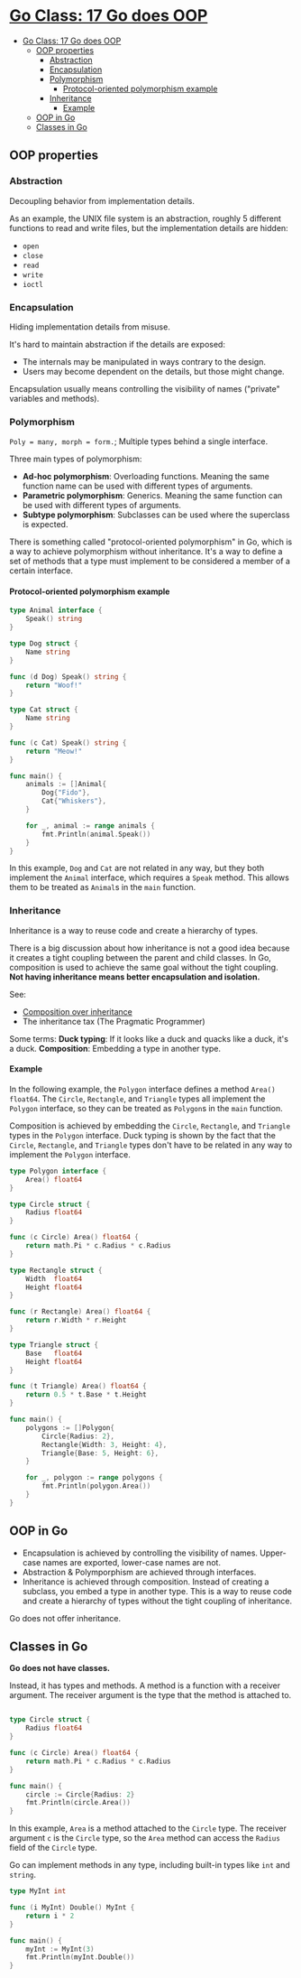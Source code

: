 # [Go Class: 17 Go does OOP](https://www.youtube.com/watch?v=jexEpE7Yv2A&list=PLoILbKo9rG3skRCj37Kn5Zj803hhiuRK6&index=18)

- [Go Class: 17 Go does OOP](#go-class-17-go-does-oop)
  - [OOP properties](#oop-properties)
    - [Abstraction](#abstraction)
    - [Encapsulation](#encapsulation)
    - [Polymorphism](#polymorphism)
      - [Protocol-oriented polymorphism example](#protocol-oriented-polymorphism-example)
    - [Inheritance](#inheritance)
      - [Example](#example)
  - [OOP in Go](#oop-in-go)
  - [Classes in Go](#classes-in-go)

## OOP properties

### Abstraction

Decoupling behavior from implementation details.

As an example, the UNIX file system is an abstraction, roughly 5 different functions to read and write files, but the implementation details are hidden:

- `open`
- `close`
- `read`
- `write`
- `ioctl`

### Encapsulation

Hiding implementation details from misuse.

It's hard to maintain abstraction if the details are exposed:

- The internals may be manipulated in ways contrary to the design.
- Users may become dependent on the details, but those might change.

Encapsulation usually means controlling the visibility of names ("private" variables and methods).

### Polymorphism

`Poly = many, morph = form.`; Multiple types behind a single interface.

Three main types of polymorphism:

- **Ad-hoc polymorphism**: Overloading functions. Meaning the same function name can be used with different types of arguments.
- **Parametric polymorphism**: Generics. Meaning the same function can be used with different types of arguments.
- **Subtype polymorphism**: Subclasses can be used where the superclass is expected.

There is something called "protocol-oriented polymorphism" in Go, which is a way to achieve polymorphism without inheritance. It's a way to define a set of methods that a type must implement to be considered a member of a certain interface.

#### Protocol-oriented polymorphism example

```go
type Animal interface {
    Speak() string
}

type Dog struct {
    Name string
}

func (d Dog) Speak() string {
    return "Woof!"
}

type Cat struct {
    Name string
}

func (c Cat) Speak() string {
    return "Meow!"
}

func main() {
    animals := []Animal{
        Dog{"Fido"},
        Cat{"Whiskers"},
    }

    for _, animal := range animals {
        fmt.Println(animal.Speak())
    }
}
```

In this example, `Dog` and `Cat` are not related in any way, but they both implement the `Animal` interface, which requires a `Speak` method. This allows them to be treated as `Animal`s in the `main` function.

### Inheritance

Inheritance is a way to reuse code and create a hierarchy of types.

There is a big discussion about how inheritance is not a good idea because it creates a tight coupling between the parent and child classes. In Go, composition is used to achieve the same goal without the tight coupling. **Not having inheritance means better encapsulation and isolation.**

See:

- [Composition over inheritance](https://en.wikipedia.org/wiki/Composition_over_inheritance)
- The inheritance tax (The Pragmatic Programmer)

Some terms:
**Duck typing**: If it looks like a duck and quacks like a duck, it's a duck.
**Composition**: Embedding a type in another type.

#### Example

In the following example, the `Polygon` interface defines a method `Area() float64`. The `Circle`, `Rectangle`, and `Triangle` types all implement the `Polygon` interface, so they can be treated as `Polygon`s in the `main` function.

Composition is achieved by embedding the `Circle`, `Rectangle`, and `Triangle` types in the `Polygon` interface.
Duck typing is shown by the fact that the `Circle`, `Rectangle`, and `Triangle` types don't have to be related in any way to implement the `Polygon` interface.

```go
type Polygon interface {
    Area() float64
}

type Circle struct {
    Radius float64
}

func (c Circle) Area() float64 {
    return math.Pi * c.Radius * c.Radius
}

type Rectangle struct {
    Width  float64
    Height float64
}

func (r Rectangle) Area() float64 {
    return r.Width * r.Height
}

type Triangle struct {
    Base   float64
    Height float64
}

func (t Triangle) Area() float64 {
    return 0.5 * t.Base * t.Height
}

func main() {
    polygons := []Polygon{
        Circle{Radius: 2},
        Rectangle{Width: 3, Height: 4},
        Triangle{Base: 5, Height: 6},
    }

    for _, polygon := range polygons {
        fmt.Println(polygon.Area())
    }
}
```

## OOP in Go

- Encapsulation is achieved by controlling the visibility of names. Upper-case names are exported, lower-case names are not.
- Abstraction & Polymporphism are achieved through interfaces.
- Inheritance is achieved through composition. Instead of creating a subclass, you embed a type in another type. This is a way to reuse code and create a hierarchy of types without the tight coupling of inheritance.

Go does not offer inheritance.

## Classes in Go

**Go does not have classes.**

Instead, it has types and methods. A method is a function with a receiver argument. The receiver argument is the type that the method is attached to.

```go

type Circle struct {
    Radius float64
}

func (c Circle) Area() float64 {
    return math.Pi * c.Radius * c.Radius
}

func main() {
    circle := Circle{Radius: 2}
    fmt.Println(circle.Area())
}
```

In this example, `Area` is a method attached to the `Circle` type. The receiver argument `c` is the `Circle` type, so the `Area` method can access the `Radius` field of the `Circle` type.

Go can implement methods in any type, including built-in types like `int` and `string`.

```go
type MyInt int

func (i MyInt) Double() MyInt {
    return i * 2
}

func main() {
    myInt := MyInt(3)
    fmt.Println(myInt.Double())
}
```
